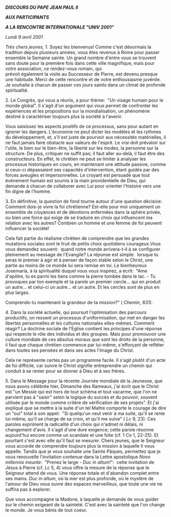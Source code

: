 ***DISCOURS DU PAPE JEAN PAUL II***

***AUX PARTICIPANTS***

***A LA RENCONTRE INTERNATIONALE "UNIV 2001"***

*Lundi 9 avril 2001*

*Très chers jeunes,* 1. Soyez les bienvenus! Comme c'est désormais la tradition depuis plusieurs années, vous êtes revenus à Rome pour passer ensemble la Semaine sainte. Un grand nombre d'entre vous se trouvent sans doute pour la première fois dans cette ville magnifique, mais pour votre association, ce rendez-vous romain, qui prévoit également la visite au Successeur de Pierre, est devenu presque une habitude. Merci de cette rencontre et de votre enthousiasme juvénile. Je souhaite à chacun de passer ces jours saints dans un climat de profonde spiritualité.

2. Le Congrès, qui vous a réunis, a pour thème:  "Un visage humain pour le monde global". Il s'agit d'un argument qui vous permet de confronter les expériences et les propositions sur la mondialisation, un phénomène destiné à caractériser toujours plus la société à l'avenir.

Vous saisissez les aspects positifs de ce processus, sans pour autant en ignorer les dangers. L'économie ne peut dicter les modèles et les rythmes du développement, et, s'il est juste de pourvoir aux nécessités matérielles, il ne faut jamais faire obstacle aux valeurs de l'esprit. Le vrai doit prévaloir sur l'utile, le bien sur le bien-être, la liberté sur les modes, la personne sur la structure. De plus, critiquer ne suffit pas; il faut aller au-delà, il faut être des constructeurs. En effet, le chrétien ne peut se limiter à analyser les processus historiques en cours, en maintenant une attitude passive, comme si ceux-ci dépassaient ses capacités d'intervention, étant guidés par des forces aveugles et impersonnelles. Le croyant est persuadé que tout événement humain est soumis à la main providentielle de Dieu, qui demande à chacun de collaborer avec Lui pour orienter l'histoire vers une fin digne de l'homme.

3. En définitive, la question de fond tourne autour d'une question décisive:  Comment dois-je vivre la foi chrétienne? Est-elle pour moi uniquement un ensemble de croyances et de dévotions enfermées dans la sphère privée, ou bien une force qui exige de se traduire en choix qui influencent ma relation avec les autres? Combien un homme et une femme de foi peuvent influencer la société!

Cela fait partie du réalisme chrétien de comprendre que les grandes mutations sociales sont le fruit de petits choix quotidiens courageux.Vous vous demandez souvent:  quand notre monde arrivera-t-il à se configurer pleinement au message de l'Evangile? La réponse est simple:  lorsque tu seras le premier à agir et à penser de façon stable selon le Christ, une partie au moins de ce monde lui sera remise en toi. Le bienheureux Josemaría, à la spiritualité duquel vous vous inspirez, a écrit:  "Ame d'apôtre, tu es parmi les tiens comme la pierre tombée dans le lac. - Tu provoques par ton exemple et ta parole un premier cercle... qui en produit un autre... et celui-ci un autre... et un autre. Et les cercles sont de plus en plus larges.

Comprends-tu maintenant la grandeur de ta mission?" ( *Chemin*, 831).

4. Dans la société actuelle, qui poursuit l'optimisation des parcours productifs, on ressent un processus d'uniformisation, qui met en danger les libertés personnelles et les cultures nationales elles-mêmes. Comment réagir? La doctrine sociale de l'Eglise contient les principes d'une réponse qui respecte le rôle des individus et des groupes. Mais pour promouvoir une culture mondiale de ces absolus moraux que sont les droits de la personne, il faut que chaque chrétien commence par lui-même, s'efforçant de refléter dans toutes ses pensées et dans ses actes l'image du Christ.

Cela ne représente certes pas un programme facile. Il s'agit plutôt d'un acte de foi difficile, car suivre le Christ signifie entreprendre un chemin qui conduit à se renier pour se donner à Dieu et à ses frères.

5. Dans le Message pour la récente Journée mondiale de la Jeunesse, que nous avons célébrée hier, Dimanche des Rameaux, j'ai écrit que le Christ est "un Messie qui est hors de tout schéma et tout vacarme, que l'on ne parvient pas à "saisir" selon la logique du succès et du pouvoir, souvent utilisée par le monde comme critère de vérification de ses projets". Et j'ai expliqué que se mettre à la suite d'un tel Maître comporte le courage de dire un "oui" total à son appel:  "Si quelqu'un veut venir à ma suite, qu'il se renie lui-même, qu'il se charge de sa croix, et qu'il me suive" ( *Lc* 9, 23). Ces paroles expriment la radicalité d'un choix qui n'admet ni délais, ni changement d'avis. Il s'agit d'une dure exigence; cette parole résonne aujourd'hui encore comme un scandale et une folie (cf. 1 *Co* 1, 22-25). Et pourtant c'est avec elle qu'il faut se mesurer. Chers jeunes, que le Seigneur vous accorde de comprendre toujours plus la mission à laquelle Il vous appelle. Tandis que je vous souhaite une Sainte Pâques, permettez que je vous renouvelle l'invitation contenue dans la Lettre apostolique *Novo millennio ineunte*:  "Prenez le large - *Duc in altum*!":  cette invitation de Jésus à Pierre (cf. *Lc* 5, 4) vous offre la mesure de la réponse que le Seigneur attend de vous. Une réponse totale et d'abandon complet entre ses mains. *Duc in altum*, où la mer est plus profonde, où le mystère de l'amour de Dieu vous ouvre des espaces merveilleux, que toute une vie ne suffira pas à explorer.

Que vous accompagne la Madone, à laquelle je demande de vous guider sur le chemin exigeant de la sainteté. C'est avec la sainteté que l'on change le monde. Je vous bénis de tout coeur.
